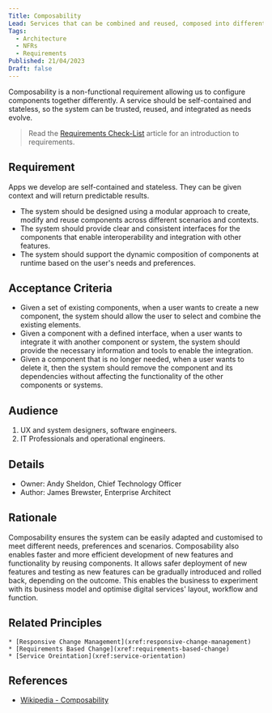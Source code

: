 ```yaml
---
Title: Composability
Lead: Services that can be combined and reused, composed into different layouts and new applications, provide business agility.
Tags:
  - Architecture
  - NFRs
  - Requirements
Published: 21/04/2023
Draft: false
---
```

Composability is a non-functional requirement allowing us to configure components together differently. A service should be self-contained and stateless, so the system can be trusted, reused, and integrated as needs evolve.

> Read the [Requirements Check-List](xref:requirements-checklist) article for an introduction to requirements.

## Requirement

Apps we develop are self-contained and stateless. They can be given context and will return predictable results.

* The system should be designed using a modular approach to create, modify and reuse components across different scenarios and contexts.
* The system should provide clear and consistent interfaces for the components that enable interoperability and integration with other features.
* The system should support the dynamic composition of components at runtime based on the user's needs and preferences.

## Acceptance Criteria

* Given a set of existing components, when a user wants to create a new component, the system should allow the user to select and combine the existing elements.
* Given a component with a defined interface, when a user wants to integrate it with another component or system, the system should provide the necessary information and tools to enable the integration.
* Given a component that is no longer needed, when a user wants to delete it, then the system should remove the component and its dependencies without affecting the functionality of the other components or systems.

## Audience

  1. UX and system designers, software engineers.
  2. IT Professionals and operational engineers.

## Details

* Owner: Andy Sheldon, Chief Technology Officer
* Author: James Brewster, Enterprise Architect

## Rationale

Composability ensures the system can be easily adapted and customised to meet different needs, preferences and scenarios. Composability also enables faster and more efficient development of new features and functionality by reusing components. It allows safer deployment of new features and testing as new features can be gradually introduced and rolled back, depending on the outcome. This enables the business to experiment with its business model and optimise digital services' layout, workflow and function.

## Related Principles

    * [Responsive Change Management](xref:responsive-change-management)
    * [Requirements Based Change](xref:requirements-based-change)
    * [Service Oreintation](xref:service-orientation)

## References

* [Wikipedia - Composability](https://en.wikipedia.org/wiki/Composability)
